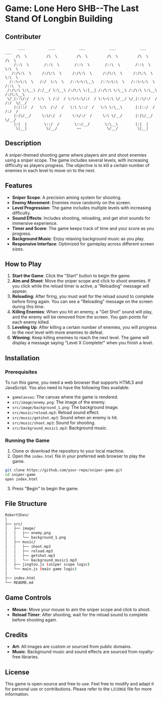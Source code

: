 # Game: Lone Hero SHB--The Last Stand Of Longbin Building
## Contributer
```
      ___           ___           ___           ___           ___           ___     
     /\  \         /\  \         /\  \         /\  \         /\  \         /\  \    
    /::\  \       /::\  \       /::\  \       /::\  \       /::\  \        \:\  \   
   /:/\:\  \     /:/\:\  \     /:/\:\  \     /:/\:\  \     /:/\:\  \        \:\  \  
  /::\~\:\  \   /:/  \:\  \   /::\~\:\__\   /::\~\:\  \   /::\~\:\  \       /::\  \ 
 /:/\:\ \:\__\ /:/__/ \:\__\ /:/\:\ \:|__| /:/\:\ \:\__\ /:/\:\ \:\__\     /:/\:\__\
 \/_|::\/:/  / \:\  \ /:/  / \:\~\:\/:/  / \:\~\:\ \/__/ \/_|::\/:/  /    /:/  \/__/
    |:|::/  /   \:\  /:/  /   \:\ \::/  /   \:\ \:\__\      |:|::/  /    /:/  /     
    |:|\/__/     \:\/:/  /     \:\/:/  /     \:\ \/__/      |:|\/__/     \/__/      
    |:|  |        \::/  /       \::/__/       \:\__\        |:|  |                  
     \|__|         \/__/         ~~            \/__/         \|__|                  
```
   

## Description

A sniper-themed shooting game where players aim and shoot enemies using a sniper scope. The game includes several levels, with increasing difficulty as players progress. The objective is to kill a certain number of enemies in each level to move on to the next.

## Features

- **Sniper Scope**: A precision aiming system for shooting.
- **Enemy Movement**: Enemies move randomly on the screen.
- **Level Progression**: The game includes multiple levels with increasing difficulty.
- **Sound Effects**: Includes shooting, reloading, and get shot sounds for immersive experience.
- **Timer and Score**: The game keeps track of time and your score as you progress.
- **Background Music**: Enjoy relaxing background music as you play.
- **Responsive Interface**: Optimized for gameplay across different screen sizes.

## How to Play

1. **Start the Game**: Click the "Start" button to begin the game.
2. **Aim and Shoot**: Move the sniper scope and click to shoot enemies. If you click while the reload timer is active, a "Reloading" message will appear.
3. **Reloading**: After firing, you must wait for the reload sound to complete before firing again. You can see a "Reloading" message on the screen during this time.
4. **Killing Enemies**: When you hit an enemy, a "Get Shot" sound will play, and the enemy will be removed from the screen. You gain points for each enemy killed.
5. **Leveling Up**: After killing a certain number of enemies, you will progress to the next level with more enemies to defeat.
6. **Winning**: Keep killing enemies to reach the next level. The game will display a message saying "Level X Complete!" when you finish a level.

## Installation

### Prerequisites

To run this game, you need a web browser that supports HTML5 and JavaScript. You also need to have the following files available:

- `gameCanvas`: The canvas where the game is rendered.
- `src/image/enemy.png`: The image of the enemy.
- `src/image/background_1.png`: The background image.
- `src/music/reload.mp3`: Reload sound effect.
- `src/music/getshot.mp3`: Sound when an enemy is hit.
- `src/music/shoot.mp3`: Sound for shooting.
- `src/background_music1.mp3`: Background music.

### Running the Game

1. Clone or download the repository to your local machine.
2. Open the `index.html` file in your preferred web browser to play the game.

```bash
git clone https://github.com/your-repo/sniper-game.git
cd sniper-game
open index.html
```

3. Press "Begin" to begin the game.

## File Structure

```bash
RobertShen/
│
├── src/
│   ├── image/
│   │   ├── enemy.png
│   │   └── background_1.png
│   ├── music/
│   │   ├── shoot.mp3
│   │   ├── reload.mp3
│   │   ├── getshot.mp3
│   │   └── background_music1.mp3
│   ├── jingtou.js (sniper scope logic)
│   └── main.js (main game logic)
│
├── index.html
└── README.md
```

## Game Controls

- **Mouse**: Move your mouse to aim the sniper scope and click to shoot.
- **Reload Timer**: After shooting, wait for the reload sound to complete before shooting again.

## Credits

- **Art**: All images are custom or sourced from public domains.
- **Music**: Background music and sound effects are sourced from royalty-free libraries.

## License

This game is open-source and free to use. Feel free to modify and adapt it for personal use or contributions. Please refer to the `LICENSE` file for more information.

